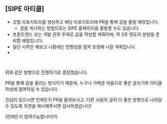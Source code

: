 ## [SIPE 아티클]

- 깃헙 리포지토리를 생성하고 해당 리포지토리에 PR을 통해 글을 올릴 예정입니다.
  - 글을 게시하는 방법으로는 SIPE 홈페이지를 활용할 수도 있습니다.
- 프론트엔드 또는 개발 관련 주제로 글을 작성할 계획이며, 약 3주 정도의 분량을 준비할 예정입니다.
- 일단 시작은 해보고 나중에는 방향성을 점차 조정해 나갈 계획입니다.
- 
<br>

위와 같은 방향으로 진행하기로 결정했습니다.

PR을 통해 글을 올리는 방식이기 때문에, 누구나 가벼운 마음으로 좋은 글쓰기와 아티클 작성에 참여하실 수 있습니다.

관심이 있으시면 언제든지 PR을 올려보시고, 다른 사람의 글이 더 좋은 방향으로 나아갈 수 있도록 의견을 제시해주시면 감사하겠습니다!

(언제든지 참여가능합니다!!!)
